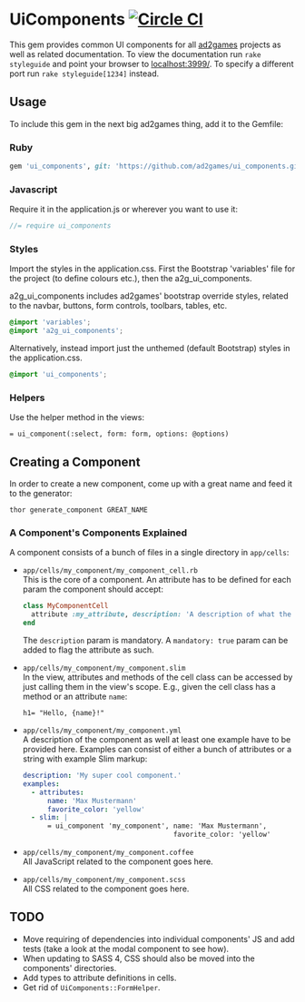 # UiComponents [![Circle CI](https://circleci.com/gh/ad2games/ui_components.svg?style=svg)](https://circleci.com/gh/ad2games/ui_components)

This gem provides common UI components for all
[ad2games](http://www.ad2games.com/) projects as well as related documentation.
To view the documentation run `rake styleguide` and point your browser to
[localhost:3999/](http://localhost:3999/). To specify a different port
run `rake styleguide[1234]` instead.

## Usage

To include this gem in the next big ad2games thing, add it to the Gemfile:

### Ruby

```ruby
gem 'ui_components', git: 'https://github.com/ad2games/ui_components.git'
```
### Javascript

Require it in the application.js or wherever you want to use it:

```js
//= require ui_components
```
### Styles

Import the styles in the application.css. First the Bootstrap 'variables' file for
the project (to define colours etc.), then the a2g_ui_components.

a2g_ui_components includes ad2games' bootstrap override styles, related to the navbar, buttons,
form controls, toolbars, tables, etc.

```css
@import 'variables';
@import 'a2g_ui_components';
```

Alternatively, instead import just the unthemed (default Bootstrap) styles in the application.css.

```css
@import 'ui_components';
```

### Helpers

Use the helper method in the views:

```slim
= ui_component(:select, form: form, options: @options)
```

## Creating a Component

In order to create a new component, come up with a great name and feed
it to the generator:

```
thor generate_component GREAT_NAME
```

### A Component's Components Explained

A component consists of a bunch of files in a single directory in
`app/cells`:

* `app/cells/my_component/my_component_cell.rb` <br/>
  This is the core of a component. An attribute has to be defined for each
  param the component should accept:

   ```ruby
   class MyComponentCell
     attribute :my_attribute, description: 'A description of what the attribute is for.'
   end
   ```

   The `description` param is mandatory. A `mandatory: true` param can be
   added to flag the attribute as such.

* `app/cells/my_component/my_component.slim` <br/>
  In the view, attributes and methods of the cell class can be accessed
  by just calling them in the view's scope. E.g., given the cell class
  has a method or an attribute `name`:

  ```slim
  h1= "Hello, {name}!"
  ```

* `app/cells/my_component/my_component.yml` <br/>
  A description of the component as well at least one example have to be
  provided here. Examples can consist of either a bunch of attributes or
  a string with example Slim markup:

  ```yaml
  description: 'My super cool component.'
  examples:
    - attributes:
        name: 'Max Mustermann'
        favorite_color: 'yellow'
    - slim: |
        = ui_component 'my_component', name: 'Max Mustermann',
                                       favorite_color: 'yellow'
  ```

* `app/cells/my_component/my_component.coffee` <br/>
  All JavaScript related to the component goes here.

* `app/cells/my_component/my_component.scss` <br/>
  All CSS related to the component goes here.

## TODO

* Move requiring of dependencies into individual components' JS and add
  tests (take a look at the modal component to see how).
* When updating to SASS 4, CSS should also be moved into the components'
  directories.
* Add types to attribute definitions in cells.
* Get rid of `UiComponents::FormHelper`.
